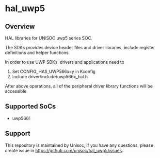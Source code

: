 # hal_uwp5

## Overview

HAL libraries for UNISOC uwp5 series SOC.

The SDKs provides device header files and driver libraries, include register
definitions and helper functions.

In order to use UWP SDKs, drivers and applications need to

1. Set CONFIG_HAS_UWP566x=y in Kconfig
2. Include driver/include/uwp566x_hal.h

After above operations, all of the peripheral driver library functions will
be accessible.

## Supported SoCs

* uwp5661

## Support

This repository is maintained by Unisoc, if you have any questions, please
create issue in https://github.com/unisoc/hal_uwp5/issues.
